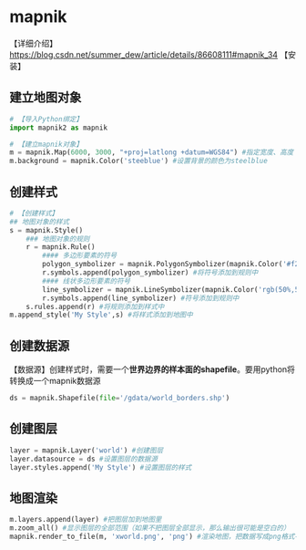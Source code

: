 # mapnik
【详细介绍】https://blog.csdn.net/summer_dew/article/details/86608111#mapnik_34
【安装】

## 建立地图对象
```python
# 【导入Python绑定】
import mapnik2 as mapnik

# 【建立mapnik对象】
m = mapnik.Map(6000, 3000, "+proj=latlong +datum=WGS84") #指定宽度、高度
m.background = mapnik.Color('steeblue') #设置背景的颜色为steelblue
```

## 创建样式
```python
# 【创建样式】
## 地图对象的样式
s = mapnik.Style() 
	### 地图对象的规则
	r = mapnik.Rule() 
		#### 多边形要素的符号
		polygon_symbolizer = mapnik.PolygonSymbolizer(mapnik.Color('#f2eff9') ) 
		r.symbols.append(polygon_symbolizer) #将符号添加到规则中
		#### 线状多边形要素的符号
		line_symbolizer = mapnik.LineSymbolizer(mapnik.Color('rgb(50%,50%,50%)'),0.1 ) 
		r.symbols.append(line_symbolizer) #符号添加到规则中
	s.rules.append(r) #将规则添加到样式中
m.append_style('My Style',s) #将样式添加到地图中
```

## 创建数据源
【数据源】创建样式时，需要一个**世界边界的样本面的shapefile**。要用python将转换成一个mapnik数据源

```python
ds = mapnik.Shapefile(file='/gdata/world_borders.shp')
```

## 创建图层
```python
layer = mapnik.Layer('world') #创建图层
layer.datasource = ds #设置图层的数据源
layer.styles.append('My Style') #设置图层的样式
```

## 地图渲染
```python
m.layers.append(layer) #把图层加到地图里
m.zoom_all() #显示图层的全部范围（如果不把图层全部显示，那么输出很可能是空白的）
mapnik.render_to_file(m, 'xworld.png', 'png') #渲染地图，把数据写成png格式->然后保存到当前目录world.png
```